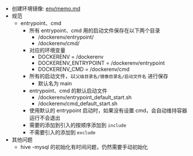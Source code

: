 - 创建环境镜像: [env/memo.md](env/memo.md)
- 规范
    - entrypoint、cmd
        - 所有 entrypoint、cmd 用的启动文件保存在以下两个目录
            - /dockerenv/entrypoint/
            - /dockerenv/cmd/
        - 对应的环境变量
            - DOCKERENV = /dockerenv
            - DOCKERENV_ENTRYPOINT = /dockerenv/entrypoint
            - DOCKERENV_CMD = /dockerenv/cmd
        - 所有的启动文件，以`父级目录名/镜像目录名/启动文件名` 进行保存
            - 默认名为 main
        - entrypoint、cmd 的默认启动文件
            - /dockerenv/entrypoint_default_start.sh
            - /dockerenv/cmd_default_start.sh
        - 使用默认的 entrypoint 启动时，如果没有设置 cmd，会自动维持容器运行不会退出
        - 需要的添加到引入的按顺序添加到 `include`
        - 不需要引入的添加到 `exclude`
- 其他问题
    - hive -mysql 的初始化有时间问题，仍然需要手动初始化
